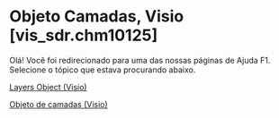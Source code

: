 
# Objeto Camadas, Visio [vis_sdr.chm10125]

Olá! Você foi redirecionado para uma das nossas páginas de Ajuda F1. Selecione o tópico que estava procurando abaixo.

[Layers Object (Visio)](http://msdn.microsoft.com/library/9109debe-da6b-6518-f39d-012ebfe897e3.aspx)

[Objeto de camadas (Visio)](http://msdn.microsoft.com/library/6dd2ed40-5496-677b-6a32-9df80cd364d9%28Office.15%29.aspx)

